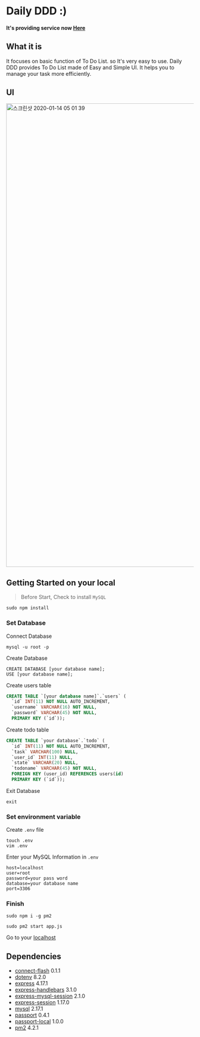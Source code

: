 # Daily DDD :)
#### It's providing service now [Here](http://www.woosik-projects.cf)

## What it is
It focuses on basic function of To Do List. so It's very easy to use. Daily DDD provides To Do List made of Easy and Simple UI. It helps you to manage your task more efficiently. 

## UI
<img width="1243" alt="스크린샷 2020-01-14 05 01 39" src="https://user-images.githubusercontent.com/48206623/72287776-fca0ba00-368a-11ea-991f-bc043e9dacd6.png">

## Getting Started on your local
> Before Start, Check to install `MySQL`
```
sudo npm install
```

### Set Database

Connect Database
```
mysql -u root -p
```

Create Database
```
CREATE DATABASE [your database name];
USE [your database name];
```

Create users table
```sql
CREATE TABLE `[your database name]`.`users` (
  `id` INT(11) NOT NULL AUTO_INCREMENT,
  `username` VARCHAR(16) NOT NULL,
  `password` VARCHAR(45) NOT NULL,
  PRIMARY KEY (`id`));
```

Create todo table
```sql
CREATE TABLE `your database`.`todo` (
  `id` INT(11) NOT NULL AUTO_INCREMENT,
  `task` VARCHAR(100) NULL,
  `user_id` INT(11) NULL,
  `state` VARCHAR(20) NULL,
  `todoname` VARCHAR(45) NOT NULL,
  FOREIGN KEY (user_id) REFERENCES users(id)
  PRIMARY KEY (`id`));
```
Exit Database
```
exit
```

### Set environment variable

Create `.env` file
```
touch .env
vim .env
```

Enter your MySQL Information in `.env`
```
host=localhost
user=root
password=your pass word
database=your database name
port=3306
```

### Finish

```
sudo npm i -g pm2
```

```
sudo pm2 start app.js
```


Go to your [localhost](http://localhost:3000/)



## Dependencies
- [connect-flash](https://www.npmjs.com/package/connect-flash) 0.1.1
- [dotenv](https://www.npmjs.com/package/dotenv) 8.2.0
- [express](https://www.npmjs.com/package/express) 4.17.1
- [express-handlebars](https://www.npmjs.com/package/express-handlebars) 3.1.0
- [express-mysql-session](https://www.npmjs.com/package/express-mysql-session) 2.1.0
- [express-session](https://www.npmjs.com/package/express-session) 1.17.0
- [mysql](https://www.npmjs.com/package/mysql) 2.17.1
- [passport](portjs.org) 0.4.1
- [passport-local](https://www.npmjs.com/package/passport-local) 1.0.0
- [pm2](https://pm2.keymetrics.io/) 4.2.1
